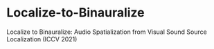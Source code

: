 # Localize-to-Binauralize
Localize to Binauralize: Audio Spatialization from Visual Sound Source Localization (ICCV 2021)
